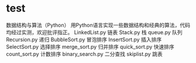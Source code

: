 # test
数据结构与算法（Python）
用Python语言实现一些数据结构和经典的算法，代码均经过实测，欢迎批评指正。
LinkedList.py	链表
Stack.py	栈
queue.py        队列
Recursion.py	递归
BubbleSort.py	冒泡排序
InsertSort.py	插入排序
SelectSort.py	选择排序
merge_sort.py	归并排序
quick_sort.py	快速排序
count_sort.py	计数排序
binary_search.py	二分查找
skiplist.py	跳表
	

